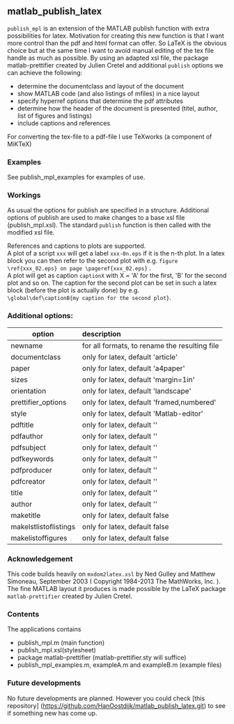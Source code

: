## matlab_publish_latex
`publish_mpl` is an extension of the MATLAB publish function with extra possibilities for latex.
Motivation for creating this new function is that I want more control than the pdf and html format can offer. 
So LaTeX is the obvious choice but at the same time I want to avoid manual editing of the tex file handle as much as possible. 
By using an adapted xsl file, the package matlab-prettifier created by Julien Cretel 
and additional `publish` options we can achieve the following:
 * determine the documentclass and layout of the document 
 * show MATLAB code (and also listings of mfiles) in a nice layout
 * specify hyperref options that determine the pdf attributes
 * determine how the header of the document is presented (titel, author, list of figures and listings)
 * include captions and references

For converting the tex-file to a pdf-file I use TeXworks (a component of MiKTeX)

### Examples
See publish_mpl_examples for examples of use.

### Workings
As usual the options for publish are specified in a structure. 
Additional options of publish are used to make changes to a base xsl file (publish_mpl.xsl).
The standard `publish` function is then called with the modified xsl file.

References and captions to plots are supported.  
A plot of a script `xxx` will get a label `xxx-0n.eps` if it is the n-th plot. In a latex block you can then refer to
the second plot with e.g. `figure \ref{xxx_02.eps} on page \pageref{xxx_02.eps}` .  
A plot will get as caption `captionX` with X = 'A' for the first, 'B' for the second plot and so on. 
The caption for the second plot can be set in such a latex block (before the plot is actually
done) by e.g.  
`\global\def\captionB{my caption for the second plot}`.
### Additional options:

| option        | description 	|
| ------------- |:--------------| 
|  newname              | for all formats, to rename the resulting file 
|  documentclass        | only for latex, default 'article'             
|  paper                | only for latex, default 'a4paper' 
|  sizes                | only for latex, default 'margin=1in'    
|  orientation          | only for latex, default 'landscape' 
|  prettifier_options   | only for latex, default 'framed,numbered'
|  style                | only for latex, default 'Matlab-editor'
|  pdftitle             | only for latex, default ''
|  pdfauthor            | only for latex, default ''
|  pdfsubject           | only for latex, default ''
|  pdfkeywords          | only for latex, default ''	
|  pdfproducer          | only for latex, default ''	
|  pdfcreator           | only for latex, default '' 
|  title                | only for latex, default ''	
|  author               | only for latex, default '' 	
|  maketitle            | only for latex, default false 	
|  makelstlistoflistings| only for latex, default false	
|  makelistoffigures    | only for latex, default false	

### Acknowledgement
This code builds heavily on `mxdom2latex.xsl` by Ned Gulley and Matthew Simoneau, September 2003
 ( Copyright 1984-2013 The MathWorks, Inc. ). The fine MATLAB layout it produces is made possible
by the LaTeX package `matlab-prettifier` created by Julien Cretel. 

### Contents
The applications contains
 * publish_mpl.m (main function)
 * publish_mpl.xsl(stylesheet)
 * package matlab-prettifier (matlab-prettifier.sty will suffice)
 * publish_mpl_examples.m, exampleA.m and exampleB.m (example files)

### Future developments
No future developments are planned. However you could check [this repository]
(https://github.com/HanOostdijk/matlab_publish_latex.git) to see if something new has come up.